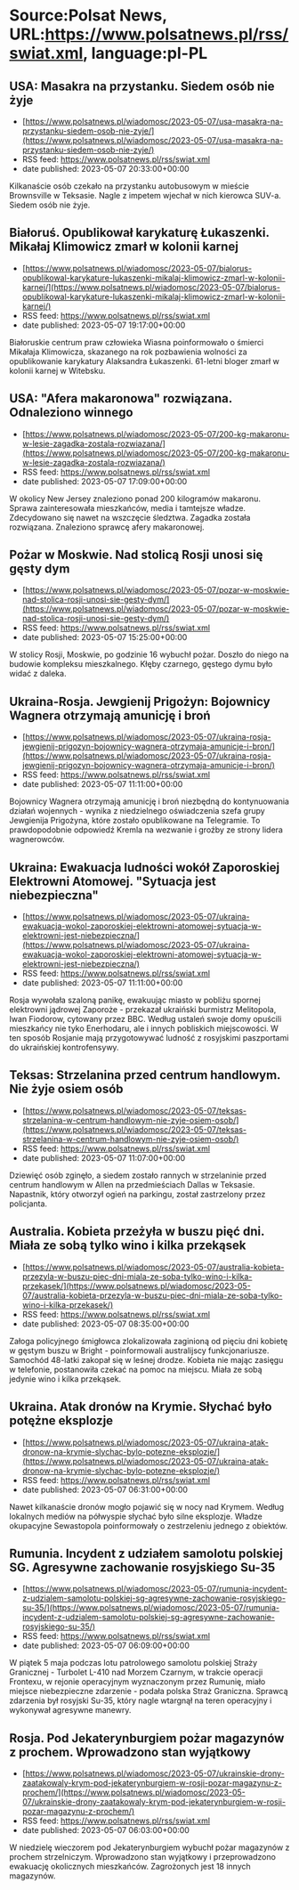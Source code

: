 # Source:Polsat News, URL:https://www.polsatnews.pl/rss/swiat.xml, language:pl-PL

## USA: Masakra na przystanku. Siedem osób nie żyje
 - [https://www.polsatnews.pl/wiadomosc/2023-05-07/usa-masakra-na-przystanku-siedem-osob-nie-zyje/](https://www.polsatnews.pl/wiadomosc/2023-05-07/usa-masakra-na-przystanku-siedem-osob-nie-zyje/)
 - RSS feed: https://www.polsatnews.pl/rss/swiat.xml
 - date published: 2023-05-07 20:33:00+00:00

Kilkanaście osób czekało na przystanku autobusowym w mieście Brownsville w Teksasie. Nagle z impetem wjechał w nich kierowca SUV-a. Siedem osób nie żyje.

## Białoruś. Opublikował karykaturę Łukaszenki. Mikałaj Klimowicz zmarł w kolonii karnej
 - [https://www.polsatnews.pl/wiadomosc/2023-05-07/bialorus-opublikowal-karykature-lukaszenki-mikalaj-klimowicz-zmarl-w-kolonii-karnej/](https://www.polsatnews.pl/wiadomosc/2023-05-07/bialorus-opublikowal-karykature-lukaszenki-mikalaj-klimowicz-zmarl-w-kolonii-karnej/)
 - RSS feed: https://www.polsatnews.pl/rss/swiat.xml
 - date published: 2023-05-07 19:17:00+00:00

Białoruskie centrum praw człowieka Wiasna poinformowało o śmierci Mikałaja Klimowicza, skazanego na rok pozbawienia wolności za opublikowanie karykatury Alaksandra Łukaszenki. 61-letni bloger zmarł w kolonii karnej w Witebsku.

## USA: "Afera makaronowa" rozwiązana. Odnaleziono winnego
 - [https://www.polsatnews.pl/wiadomosc/2023-05-07/200-kg-makaronu-w-lesie-zagadka-zostala-rozwiazana/](https://www.polsatnews.pl/wiadomosc/2023-05-07/200-kg-makaronu-w-lesie-zagadka-zostala-rozwiazana/)
 - RSS feed: https://www.polsatnews.pl/rss/swiat.xml
 - date published: 2023-05-07 17:09:00+00:00

W okolicy New Jersey znaleziono ponad 200 kilogramów makaronu. Sprawa zainteresowała mieszkańców, media i tamtejsze władze. Zdecydowano się nawet na wszczęcie śledztwa. Zagadka została rozwiązana. Znaleziono sprawcę afery makaronowej.

## Pożar w Moskwie. Nad stolicą Rosji unosi się gęsty dym
 - [https://www.polsatnews.pl/wiadomosc/2023-05-07/pozar-w-moskwie-nad-stolica-rosji-unosi-sie-gesty-dym/](https://www.polsatnews.pl/wiadomosc/2023-05-07/pozar-w-moskwie-nad-stolica-rosji-unosi-sie-gesty-dym/)
 - RSS feed: https://www.polsatnews.pl/rss/swiat.xml
 - date published: 2023-05-07 15:25:00+00:00

W stolicy Rosji, Moskwie, po godzinie 16 wybuchł pożar. Doszło do niego na budowie kompleksu mieszkalnego. Kłęby czarnego, gęstego dymu było widać z daleka.

## Ukraina-Rosja. Jewgienij Prigożyn: Bojownicy Wagnera otrzymają amunicję i broń
 - [https://www.polsatnews.pl/wiadomosc/2023-05-07/ukraina-rosja-jewgienij-prigozyn-bojownicy-wagnera-otrzymaja-amunicje-i-bron/](https://www.polsatnews.pl/wiadomosc/2023-05-07/ukraina-rosja-jewgienij-prigozyn-bojownicy-wagnera-otrzymaja-amunicje-i-bron/)
 - RSS feed: https://www.polsatnews.pl/rss/swiat.xml
 - date published: 2023-05-07 11:11:00+00:00

Bojownicy Wagnera otrzymają amunicję i broń niezbędną do kontynuowania działań wojennych - wynika z niedzielnego oświadczenia szefa grupy Jewgienija Prigożyna, które zostało opublikowane na Telegramie. To prawdopodobnie odpowiedź Kremla na wezwanie i groźby ze strony lidera wagnerowców.

## Ukraina: Ewakuacja ludności wokół Zaporoskiej Elektrowni Atomowej. "Sytuacja jest niebezpieczna"
 - [https://www.polsatnews.pl/wiadomosc/2023-05-07/ukraina-ewakuacja-wokol-zaporoskiej-elektrowni-atomowej-sytuacja-w-elektrowni-jest-niebezpieczna/](https://www.polsatnews.pl/wiadomosc/2023-05-07/ukraina-ewakuacja-wokol-zaporoskiej-elektrowni-atomowej-sytuacja-w-elektrowni-jest-niebezpieczna/)
 - RSS feed: https://www.polsatnews.pl/rss/swiat.xml
 - date published: 2023-05-07 11:11:00+00:00

Rosja wywołała szaloną panikę, ewakuując miasto w pobliżu spornej elektrowni jądrowej Zaporoże - przekazał ukraiński burmistrz Melitopola, Iwan Fiodorow, cytowany przez BBC. Według ustaleń swoje domy opuścili mieszkańcy nie tyko Enerhodaru, ale i innych pobliskich miejscowości. W ten sposób Rosjanie mają przygotowywać ludność z rosyjskimi paszportami do ukraińskiej kontrofensywy.

## Teksas: Strzelanina przed centrum handlowym. Nie żyje osiem osób
 - [https://www.polsatnews.pl/wiadomosc/2023-05-07/teksas-strzelanina-w-centrum-handlowym-nie-zyje-osiem-osob/](https://www.polsatnews.pl/wiadomosc/2023-05-07/teksas-strzelanina-w-centrum-handlowym-nie-zyje-osiem-osob/)
 - RSS feed: https://www.polsatnews.pl/rss/swiat.xml
 - date published: 2023-05-07 11:07:00+00:00

Dziewięć osób zginęło, a siedem zostało rannych w strzelaninie przed centrum handlowym w Allen na przedmieściach Dallas w Teksasie. Napastnik, który otworzył ogień na parkingu, został zastrzelony przez policjanta.

## Australia. Kobieta przeżyła w buszu pięć dni. Miała ze sobą tylko wino i kilka przekąsek
 - [https://www.polsatnews.pl/wiadomosc/2023-05-07/australia-kobieta-przezyla-w-buszu-piec-dni-miala-ze-soba-tylko-wino-i-kilka-przekasek/](https://www.polsatnews.pl/wiadomosc/2023-05-07/australia-kobieta-przezyla-w-buszu-piec-dni-miala-ze-soba-tylko-wino-i-kilka-przekasek/)
 - RSS feed: https://www.polsatnews.pl/rss/swiat.xml
 - date published: 2023-05-07 08:35:00+00:00

Załoga policyjnego śmigłowca zlokalizowała zaginioną od pięciu dni kobietę w gęstym buszu w Bright - poinformowali australijscy funkcjonariusze. Samochód 48-latki zakopał się w leśnej drodze. Kobieta nie mając zasięgu w telefonie, postanowiła czekać na pomoc na miejscu. Miała ze sobą jedynie wino i kilka przekąsek.

## Ukraina. Atak dronów na Krymie. Słychać było potężne eksplozje
 - [https://www.polsatnews.pl/wiadomosc/2023-05-07/ukraina-atak-dronow-na-krymie-slychac-bylo-potezne-eksplozje/](https://www.polsatnews.pl/wiadomosc/2023-05-07/ukraina-atak-dronow-na-krymie-slychac-bylo-potezne-eksplozje/)
 - RSS feed: https://www.polsatnews.pl/rss/swiat.xml
 - date published: 2023-05-07 06:31:00+00:00

Nawet kilkanaście dronów mogło pojawić się w nocy nad Krymem. Według lokalnych mediów na półwyspie słychać było silne eksplozje. Władze okupacyjne Sewastopola poinformowały o zestrzeleniu jednego z obiektów.

## Rumunia. Incydent z udziałem samolotu polskiej SG. Agresywne zachowanie rosyjskiego Su-35
 - [https://www.polsatnews.pl/wiadomosc/2023-05-07/rumunia-incydent-z-udzialem-samolotu-polskiej-sg-agresywne-zachowanie-rosyjskiego-su-35/](https://www.polsatnews.pl/wiadomosc/2023-05-07/rumunia-incydent-z-udzialem-samolotu-polskiej-sg-agresywne-zachowanie-rosyjskiego-su-35/)
 - RSS feed: https://www.polsatnews.pl/rss/swiat.xml
 - date published: 2023-05-07 06:09:00+00:00

W piątek 5 maja podczas lotu patrolowego samolotu polskiej Straży Granicznej - Turbolet L-410 nad Morzem Czarnym, w trakcie operacji Frontexu, w rejonie operacyjnym wyznaczonym przez Rumunię, miało miejsce niebezpieczne zdarzenie - podała polska Straż Graniczna. Sprawcą zdarzenia był rosyjski Su-35, który nagle wtargnął na teren operacyjny i wykonywał agresywne manewry.

## Rosja. Pod Jekaterynburgiem pożar magazynów z prochem. Wprowadzono stan wyjątkowy
 - [https://www.polsatnews.pl/wiadomosc/2023-05-07/ukrainskie-drony-zaatakowaly-krym-pod-jekaterynburgiem-w-rosji-pozar-magazynu-z-prochem/](https://www.polsatnews.pl/wiadomosc/2023-05-07/ukrainskie-drony-zaatakowaly-krym-pod-jekaterynburgiem-w-rosji-pozar-magazynu-z-prochem/)
 - RSS feed: https://www.polsatnews.pl/rss/swiat.xml
 - date published: 2023-05-07 06:03:00+00:00

W niedzielę wieczorem pod Jekaterynburgiem wybuchł pożar magazynów z prochem strzelniczym. Wprowadzono stan wyjątkowy i przeprowadzono ewakuację okolicznych mieszkańców. Zagrożonych jest 18 innych magazynów.

